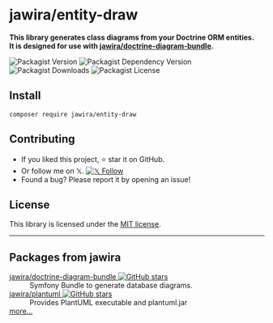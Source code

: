 # jawira/entity-draw

**This library generates class diagrams from your Doctrine ORM entities.<br>
It is designed for use with [jawira/doctrine-diagram-bundle](https://packagist.org/packages/jawira/doctrine-diagram-bundle).**



![Packagist Version](https://img.shields.io/packagist/v/jawira/entity-draw)
![Packagist Dependency Version](https://img.shields.io/packagist/dependency-v/jawira/entity-draw/php)
![Packagist Downloads](https://img.shields.io/packagist/dt/jawira/entity-draw)
![Packagist License](https://img.shields.io/packagist/l/jawira/entity-draw)

## Install

```console
composer require jawira/entity-draw
```

## Contributing

- If you liked this project, ⭐ star it on GitHub.
- Or follow me on 𝕏.
  [![𝕏 Follow](https://img.shields.io/twitter/follow/jawira?style=social)](https://x.com/jawira)
- Found a bug? Please report it by opening an issue!

## License

This library is licensed under the [MIT license](LICENSE.md).


***

## Packages from jawira

<dl>

<dt>
    <a href="https://packagist.org/packages/jawira/doctrine-diagram-bundle">jawira/doctrine-diagram-bundle
    <img alt="GitHub stars" src="https://badgen.net/github/stars/jawira/doctrine-diagram-bundle?icon=github"/></a>
</dt>
<dd>Symfony Bundle to generate database diagrams.</dd>

<dt>
    <a href="https://packagist.org/packages/jawira/plantuml">jawira/plantuml
    <img alt="GitHub stars" src="https://badgen.net/github/stars/jawira/plantuml?icon=github"/></a>
</dt>
<dd>Provides PlantUML executable and plantuml.jar</dd>


<dt><a href="https://packagist.org/packages/jawira/">more...</a></dt>
</dl>
